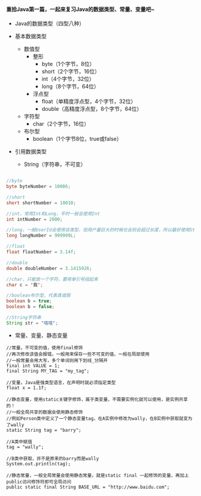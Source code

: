 #### 重拾Java第一篇，一起来复习**Java**的**数据类型、常量、变量**吧~

- Java的数据类型（四型八种）

- 基本数据类型
    * 数值型
        + 整形
            - byte（1个字节，8位）
            - short（2个字节，16位）
            - int（4个字节，32位）
            - long（8个字节，64位）
        + 浮点型
            - float（单精度浮点型，4个字节，32位）
            - double（高精度浮点型，8个字节，64位）
    * 字符型
        + char（2个字节，16位）
    * 布尔型
        + boolean（1个字节8位，true或false）
- 引用数据类型
    * String（字符串，不可变）

```java

//byte
byte byteNumber = 10086;

//short
short shortNumber = 10010;

//int，常用Int和Long，平时一般会使用Int
int intNumber = 2000;

//long，一般UserId会使用该类型，但用户量巨大的时候也会则会超过长度，所以最好使用String
long longNumber = 999999L;

//float
float floatNumber = 3.14f;

//double
double doubleNumber = 3.1415926;

//char，只能放一个字符，要用单引号括起来
char c = '我';

//boolean布尔型，代表真或假
boolean b = true;
boolean b = false;

//String字符串
String str = "嘻嘻";
```

- 常量、变量、静态变量

```
//常量，不可变的值，使用final修饰
//再次修改该值会报错，一般用来保存一些不可变的值，一般在局部使用
//一般常量会用大写，多个单词则用下划线_分隔开
final int VALUE = 1;
final String MY_TAG = "my_tag";

//变量，Java是强类型语言，在声明时就必须指定类型
float x = 1.1f;

//静态变量，使用static关键字修饰，属于类变量，不需要实例化就可以使用，是实例共享的！
//一般全局共享的数据会使用静态修饰
//例如Person类中定义了一个静态变量tag，在A实例中修改为wally，在B实例中获取就变为了wally
static String tag = "barry";

//A类中赋值
tag = "wally";

//B类中获取，并不是原来的barry而是wally
System.out.println(tag);

//静态常量，一般全局常量会使用静态常量，就是static final 一起修饰的变量，再加上public访问修饰符即可全局访问
public static final String BASE_URL = "http://www.baidu.com";
```